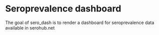 
# Seroprevalence dashboard

<!-- badges: start -->
<!-- badges: end -->

The goal of sero_dash is to render a dashboard for seroprevalence data available in  serohub.net

